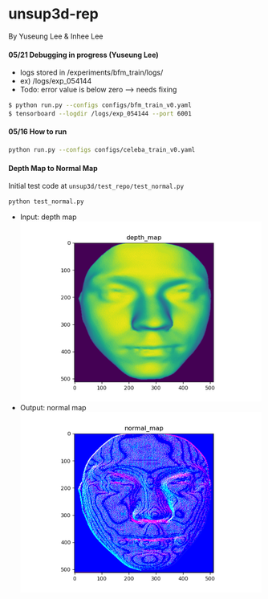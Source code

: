 # unsup3d-rep

By Yuseung Lee & Inhee Lee

#### 05/21 Debugging in progress (Yuseung Lee)
* logs stored in /experiments/bfm_train/logs/
* ex) /logs/exp_054144
* Todo: error value is below zero --> needs fixing
```bash
$ python run.py --configs configs/bfm_train_v0.yaml
$ tensorboard --logdir /logs/exp_054144 --port 6001
```

#### 05/16 How to run
```bash
python run.py --configs configs/celeba_train_v0.yaml
```

#### Depth Map to Normal Map
Initial test code at `unsup3d/test_repo/test_normal.py`
```bash
python test_normal.py
```
* Input: depth map
![depth_map](./imgs/depth_map.png)
* Output: normal map
![normal_map](./imgs/normal_map.png)



